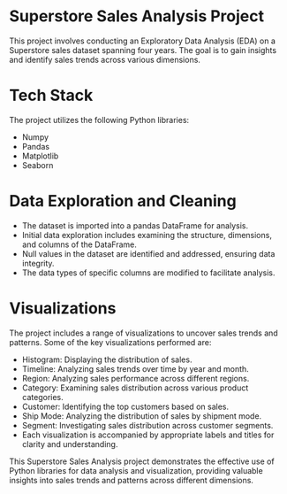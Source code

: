 # Superstore Sales Analysis Project
This project involves conducting an Exploratory Data Analysis (EDA) on a Superstore sales dataset spanning four years. The goal is to gain insights and identify sales trends across various dimensions.

# Tech Stack
The project utilizes the following Python libraries:

- Numpy
- Pandas
- Matplotlib
- Seaborn
  
# Data Exploration and Cleaning
- The dataset is imported into a pandas DataFrame for analysis.
- Initial data exploration includes examining the structure, dimensions, and columns of the DataFrame.
- Null values in the dataset are identified and addressed, ensuring data integrity.
- The data types of specific columns are modified to facilitate analysis.

# Visualizations
The project includes a range of visualizations to uncover sales trends and patterns. Some of the key visualizations performed are:

- Histogram: Displaying the distribution of sales.
- Timeline: Analyzing sales trends over time by year and month.
- Region: Analyzing sales performance across different regions.
- Category: Examining sales distribution across various product categories.
- Customer: Identifying the top customers based on sales.
- Ship Mode: Analyzing the distribution of sales by shipment mode.
- Segment: Investigating sales distribution across customer segments.
- Each visualization is accompanied by appropriate labels and titles for clarity and understanding.

This Superstore Sales Analysis project demonstrates the effective use of Python libraries for data analysis and visualization, providing valuable insights into sales trends and patterns across different dimensions.
